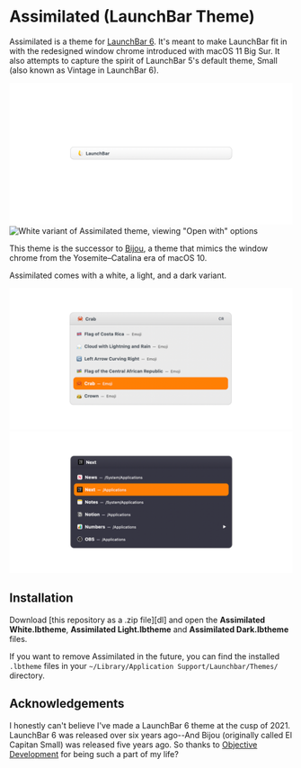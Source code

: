 # Assimilated (LaunchBar Theme)

Assimilated is a theme for [LaunchBar 6][lb]. It's meant to make LaunchBar fit
in with the redesigned window chrome introduced with macOS 11 Big Sur. It also
attempts to capture the spirit of LaunchBar 5's default theme, Small (also known
as Vintage in LaunchBar 6).

![White variant of Assimilated theme](./Images/white.png)
![White variant of Assimilated theme, viewing "Open with"
  options](./Images/white-open-with.png)

This theme is the successor to [Bijou][bi], a theme that mimics the window
chrome from the Yosemite–Catalina era of macOS 10.

Assimilated comes with a white, a light, and a dark variant.

![Light variant of Assimilated theme](./Images/light.png)
![Dark variant of Assimilated them](./Images/dark.png)

## Installation

Download [this repository as a .zip file][dl] and open the **Assimilated
White.lbtheme**, **Assimilated Light.lbtheme** and **Assimilated Dark.lbtheme**
files.

If you want to remove Assimilated in the future, you can find the installed
`.lbtheme` files in your `~/Library/Application Support/Launchbar/Themes/`
directory.

## Acknowledgements

I honestly can't believe I've made a LaunchBar 6 theme at the cusp of 2021.
LaunchBar 6 was released over six years ago--And Bijou (originally called El
Capitan Small) was released five years ago. So thanks to [Objective
Development][od] for being such a part of my life?

[lb]: https://www.obdev.at/products/launchbar/index.html
[bi]: https://github.com/benjaminwil/bijou
[od]: https://www.obdev.at

